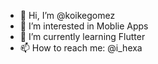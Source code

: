- 👋 Hi, I’m @koikegomez
- 👀 I’m interested in Moblie Apps
- 🌱 I’m currently learning Flutter
- 📫 How to reach me: @i_hexa
<!---
koikegomez/koikegomez is a ✨ special ✨ repository because its `README.md` (this file) appears on your GitHub profile.
You can click the Preview link to take a look at your changes.
--->
